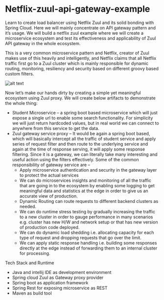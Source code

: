 # Netflix-zuul-api-gateway-example

Learn to create load balancer using Netflix Zuul and its solid bonding with Spring Cloud. Here we will mainly concentrate on API gateway pattern and it’s usage. We will build a netflix zuul example where we will create a microservice ecosystem and test its effectiveness and applicability of Zuul API gateway in the whole ecosystem.

This is a very common microservice pattern and Netflix, creator of Zuul makes use of this heavily and intelligently, and Netflix claims that all Netflix traffic first go to a Zuul cluster which is mainly responsible for dynamic routing, monitoring, resiliency and security based on different groovy based custom filters.

![alt text](https://cdn2.howtodoinjava.com/wp-content/uploads/2017/07/Zull-filters.jpg)

Now let’s make our hands dirty by creating a simple yet meaningful ecosystem using Zuul proxy. We will create below artifacts to demonstrate the whole thing:

- Student Microservice – a spring boot based microservice which will just expose a single url to enable some search functionality. For simplicity we will just return hardcoded values, but in real world we can connect to anywhere from this service to get the data.
- Zuul gateway service proxy – It would be again a spring boot based, which will basically intercept all the traffic of student service and apply series of request filter and then route to the underlying service and again at the time of response serving, it will apply some response filtering. Since it is a gateway, we can literally take many interesting and useful action using the filters effectively.
Some of the common responsibility of gateway service are –
  - Apply microservice authentication and security in the gateway layer to protect the actual services
  - We can do microservices insights and monitoring of all the traffic that are going in to the ecosystem by enabling some logging to get meaningful data and statistics at the edge in order to give us an accurate view of production.
  - Dynamic Routing can route requests to different backend clusters as needed.
  - We can do runtime stress testing by gradually increasing the traffic to a new cluster in order to gauge performance in many scenarios e.g. cluster has new H/W and network setup or that has new version of production code deployed.
  - We can do dynamic load shedding i.e. allocating capacity for each type of request and dropping requests that go over the limit.
  - We can apply static response handling i.e. building some responses directly at the edge instead of forwarding them to an internal cluster for processing.


Tech Stack and Runtime
- Java and intellij IDE as development environment
- Spring cloud Zuul as Gateway proxy provider
- Spring boot as application framework
- Spring Rest for exposing microservice as REST
- Maven as build tool

